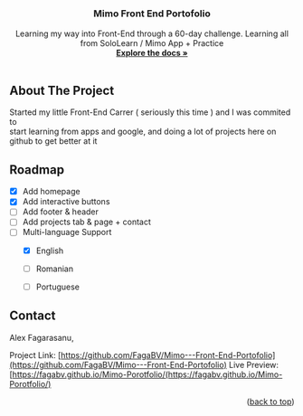 # 

  <h3 align="center">Mimo Front End Portofolio</h3>

  <p align="center">
    Learning my way into Front-End through a 60-day challenge. Learning all from SoloLearn / Mimo App + Practice
    <br />
    <a href="[https://github.com/othneildrew/Best-README-Template](https://github.com/FagaBV/Mimo---Front-End-Portofolio)"><strong>Explore the docs »</strong></a>
    <br />
    <br />
  </p>
</div>




<!-- ABOUT THE PROJECT -->
## About The Project

Started my little Front-End Carrer ( seriously this time ) and I was commited to <br>
start learning from apps and google, and doing a lot of projects here on github to get better at it

<!-- ROADMAP -->
## Roadmap

- [x] Add homepage
- [x] Add interactive buttons
- [ ] Add footer & header
- [ ] Add projects tab & page + contact
- [ ] Multi-language Support
    - [x] English
    - [ ] Romanian
    - [ ] Portuguese
     

<!-- CONTACT -->
## Contact

Alex Fagarasanu,

Project Link: [https://github.com/FagaBV/Mimo---Front-End-Portofolio](https://github.com/FagaBV/Mimo---Front-End-Portofolio)
Live Preview: [https://fagabv.github.io/Mimo-Porotfolio/(https://fagabv.github.io/Mimo-Porotfolio/)

<p align="right">(<a href="#readme-top">back to top</a>)</p>



<!-- MARKDOWN LINKS & IMAGES -->
<!-- https://www.markdownguide.org/basic-syntax/#reference-style-links -->
[contributors-shield]: https://img.shields.io/github/contributors/othneildrew/Best-README-Template.svg?style=for-the-badge
[contributors-url]: https://github.com/othneildrew/Best-README-Template/graphs/contributors
[forks-shield]: https://img.shields.io/github/forks/othneildrew/Best-README-Template.svg?style=for-the-badge
[forks-url]: https://github.com/othneildrew/Best-README-Template/network/members
[stars-shield]: https://img.shields.io/github/stars/othneildrew/Best-README-Template.svg?style=for-the-badge
[stars-url]: https://github.com/othneildrew/Best-README-Template/stargazers
[issues-shield]: https://img.shields.io/github/issues/othneildrew/Best-README-Template.svg?style=for-the-badge
[issues-url]: https://github.com/othneildrew/Best-README-Template/issues
[license-shield]: https://img.shields.io/github/license/othneildrew/Best-README-Template.svg?style=for-the-badge
[license-url]: https://github.com/othneildrew/Best-README-Template/blob/master/LICENSE.txt
[linkedin-shield]: https://img.shields.io/badge/-LinkedIn-black.svg?style=for-the-badge&logo=linkedin&colorB=555
[linkedin-url]: https://linkedin.com/in/othneildrew
[product-screenshot]: images/screenshot.png
[Next.js]: https://img.shields.io/badge/next.js-000000?style=for-the-badge&logo=nextdotjs&logoColor=white
[Next-url]: https://nextjs.org/
[React.js]: https://img.shields.io/badge/React-20232A?style=for-the-badge&logo=react&logoColor=61DAFB
[React-url]: https://reactjs.org/
[Vue.js]: https://img.shields.io/badge/Vue.js-35495E?style=for-the-badge&logo=vuedotjs&logoColor=4FC08D
[Vue-url]: https://vuejs.org/
[Angular.io]: https://img.shields.io/badge/Angular-DD0031?style=for-the-badge&logo=angular&logoColor=white
[Angular-url]: https://angular.io/
[Svelte.dev]: https://img.shields.io/badge/Svelte-4A4A55?style=for-the-badge&logo=svelte&logoColor=FF3E00
[Svelte-url]: https://svelte.dev/
[Laravel.com]: https://img.shields.io/badge/Laravel-FF2D20?style=for-the-badge&logo=laravel&logoColor=white
[Laravel-url]: https://laravel.com
[Bootstrap.com]: https://img.shields.io/badge/Bootstrap-563D7C?style=for-the-badge&logo=bootstrap&logoColor=white
[Bootstrap-url]: https://getbootstrap.com
[JQuery.com]: https://img.shields.io/badge/jQuery-0769AD?style=for-the-badge&logo=jquery&logoColor=white
[JQuery-url]: https://jquery.com 
